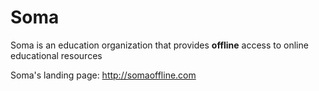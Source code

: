 # Soma
Soma is an education organization that provides **offline** access to online educational resources

Soma's landing page: http://somaoffline.com
